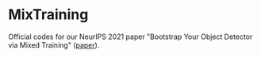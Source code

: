 # MixTraining
Official codes for our NeurIPS 2021 paper "Bootstrap Your Object Detector via Mixed Training" ([paper](link)). 

